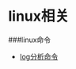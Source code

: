 linux相关
======
###linux命令
* [log分析命令](http://www.vaikan.com/8-linux-commands-every-developer-should-know/)
